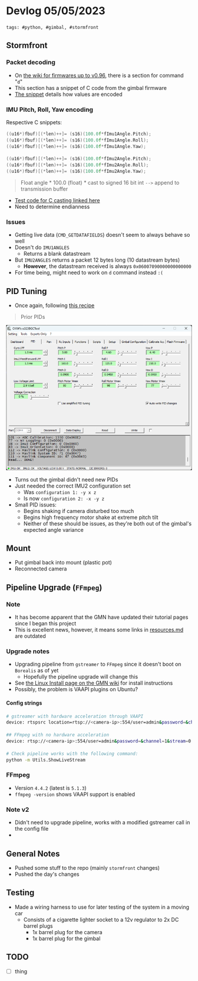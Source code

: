 # Devlog 05/05/2023

```text
tags: #python, #gimbal, #stormfront
```

## Stormfront

### Packet decoding

- On [the wiki for firmwares up to v0.96](http://www.olliw.eu/storm32bgc-v1-wiki/Serial_Communication), there is a section for command "`d`"
- This section has a snippet of C code from the gimbal firmware
- [The snippet](../../Tests/gimbal/storm32_repo_files/serial_comms_snippet.c) details how values are encoded

### IMU Pitch, Roll, Yaw encoding

Respective C snippets:

```c
((u16*)fbuf)[(*len)++]= (s16)(100.0f*fImu1Angle.Pitch);
((u16*)fbuf)[(*len)++]= (s16)(100.0f*fImu1Angle.Roll);
((u16*)fbuf)[(*len)++]= (s16)(100.0f*fImu1Angle.Yaw);

((u16*)fbuf)[(*len)++]= (s16)(100.0f*fImu2Angle.Pitch);
((u16*)fbuf)[(*len)++]= (s16)(100.0f*fImu2Angle.Roll);
((u16*)fbuf)[(*len)++]= (s16)(100.0f*fImu2Angle.Yaw);
```

> Float angle \* 100.0 (float) \* cast to signed 16 bit int `-->` append to transmission buffer

- [Test code for C casting linked here](../../Tests/gimbal/c/casting.c)
- Need to determine endianness

### Issues

- Getting live data (`CMD_GETDATAFIELDS`) doesn't seem to always behave so well
- Doesn't do `IMU1ANGLES`
  - Returns a blank datastream
- But `IMU2ANGLES` returns a packet 12 bytes long (10 datastream bytes)
  - **However**, the datastream received is always `0x06007090000000000000`
- For time being, might need to work on `d` command instead `:(`

## PID Tuning

- Once again, following [this recipe](http://www.olliw.eu/storm32bgc-wiki/Tuning_Recipe)

> Prior PIDs

[<img src="./images/pre_retune_pids.png" width="650"/>](./images/pre_retune_pids.png)

- Turns out the gimbal didn't need new PIDs
- Just needed the correct IMU2 configuration set
  - Was `configuration 1: -y x z`
  - Is now `configuration 2: -x -y z`
- Small PID issues:
  - Begins shaking if camera disturbed too much
  - Begins high frequency motor shake at extreme pitch tilt
  - Neither of these should be issues, as they're both out of the gimbal's expected angle variance

## Mount

- Put gimbal back into mount (plastic pot)
- Reconnected camera

## Pipeline Upgrade (`FFmpeg`)

### Note

- It has become apparent that the GMN have updated their tutorial pages since I began this project
- This is excellent news, however, it means some links in [resources.md](../resources.md) are outdated

### Upgrade notes

- Upgrading pipeline from `gstreamer` to `FFmpeg` since it doesn't boot on `Borealis` as of yet
  - Hopefully the pipeline upgrade will change this
- See [the Linux Install page on the GMN wiki](https://globalmeteornetwork.org/wiki/index.php?title=Installation_for_Linux) for install instructions
- Possibly, the problem is VAAPI plugins on Ubuntu?

#### Config strings

```bash
# gstreamer with hardware acceleration through VAAPI
device: rtspsrc location=rtsp://<camera-ip>:554/user=admin&password=&channel=1&stream=0.sdp ! rtpjitterbuffer ! rtph264depay  ! h264parse ! vaapidecodebin ! videoconvert ! appsink

## FFmpeg with no hardware acceleration
device: rtsp://<camera-ip>:554/user=admin&password=&channel=1&stream=0.sdp

# Check pipeline works with the following command:
python -m Utils.ShowLiveStream
```

### FFmpeg

- Version `4.4.2` (latest is `5.1.3`)
- `ffmpeg -version` shows VAAPI support is enabled

### **Note v2**

- Didn't need to upgrade pipeline, works with a modified gstreamer call in the config file
-

## General Notes

- Pushed some stuff to the repo (mainly `stormfront` changes)
- Pushed the day's changes

## Testing

- Made a wiring harness to use for later testing of the system in a moving car
  - Consists of a cigarette lighter socket to a 12v regulator to 2x DC barrel plugs
    - 1x barrel plug for the camera
    - 1x barrel plug for the gimbal

## TODO

- [ ] thing
